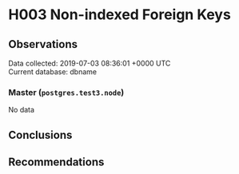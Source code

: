 # H003 Non-indexed Foreign Keys #

## Observations ##
Data collected: 2019-07-03 08:36:01 +0000 UTC  
Current database: dbname  

### Master (`postgres.test3.node`) ###


No data


## Conclusions ##


## Recommendations ##

